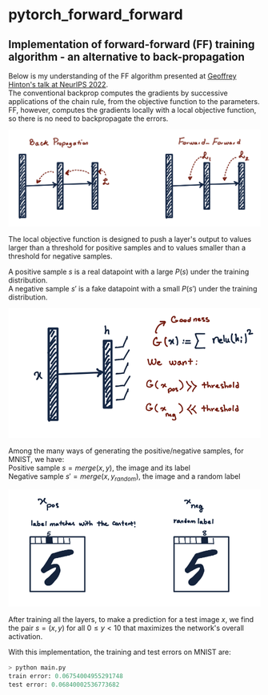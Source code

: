 # pytorch_forward_forward
Implementation of forward-forward (FF) training algorithm - an alternative to back-propagation
---

Below is my understanding of the FF algorithm presented at [Geoffrey Hinton's talk at NeurIPS 2022](https://www.cs.toronto.edu/~hinton/FFA13.pdf).\
The conventional backprop computes the gradients by successive applications of the chain rule, from the objective function to the parameters. FF, however, computes the gradients locally with a local objective function, so there is no need to backpropagate the errors.

![](imgs/BP_vs_FF.png)

The local objective function is designed to push a layer's output to values larger than a threshold for positive samples and to values smaller than a threshold for negative samples.

A positive sample $s$ is a real datapoint with a large $P(s)$ under the training distribution.\
A negative sample $s'$ is a fake datapoint with a small $P(s')$ under the training distribution.

![](imgs/layer.png)

Among the many ways of generating the positive/negative samples, for MNIST, we have:\
Positive sample $s = merge(x, y)$, the image and its label\
Negative sample $s' = merge(x, y_{random})$, the image and a random label

![](imgs/pos_neg.png)

After training all the layers, to make a prediction for a test image $x$, we find the pair $s = (x, y)$ for all $0 \leq y < 10$ that maximizes the network's overall activation.

With this implementation, the training and test errors on MNIST are:
```python
> python main.py
train error: 0.06754004955291748
test error: 0.06840002536773682
```
